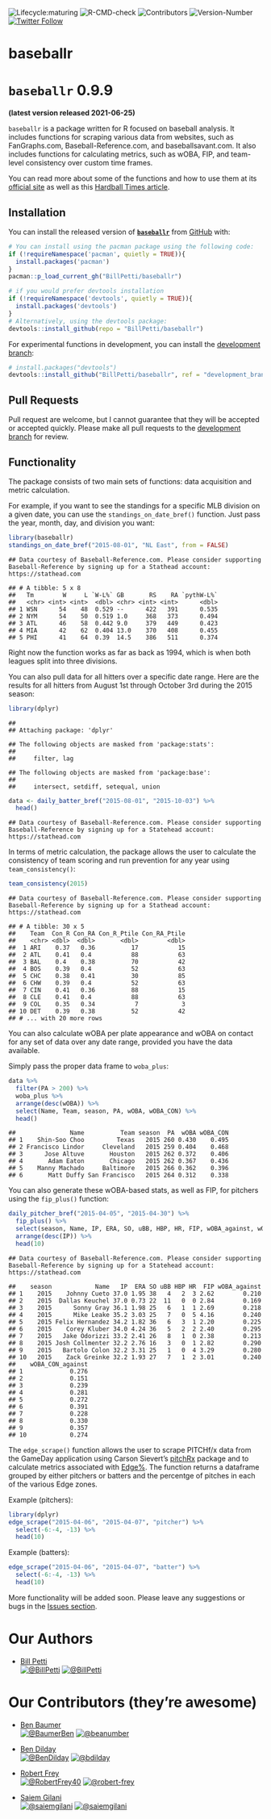 
<!-- README.md is generated from README.Rmd. Please edit that file -->
<!-- badges: start -->

![Lifecycle:maturing](https://img.shields.io/badge/lifecycle-maturing-blue.svg?style=for-the-badge&logo=github)
![R-CMD-check](https://img.shields.io/github/workflow/status/SaiemGilani/baseballr/R-CMD-check?label=R-CMD-Check&logo=R&logoColor=blue&style=for-the-badge)
![Contributors](https://img.shields.io/github/contributors/BillPetti/baseballr?style=for-the-badge)
![Version-Number](https://img.shields.io/github/r-package/v/SaiemGilani/baseballr?label=baseballr&logo=R&style=for-the-badge)
[![Twitter
Follow](https://img.shields.io/twitter/follow/BillPetti?color=blue&label=%40BillPetti&logo=twitter&style=for-the-badge)](https://twitter.com/BillPetti)
<!-- badges: end -->

# baseballr

# `baseballr` 0.9.9

**(latest version released 2021-06-25)**

`baseballr` is a package written for R focused on baseball analysis. It
includes functions for scraping various data from websites, such as
FanGraphs.com, Baseball-Reference.com, and baseballsavant.com. It also
includes functions for calculating metrics, such as wOBA, FIP, and
team-level consistency over custom time frames.

You can read more about some of the functions and how to use them at its
[official site](http://billpetti.github.io/baseballr/) as well as this
[Hardball Times
article](http://www.hardballtimes.com/developing-the-baseballr-package-for-r/).

## **Installation**

You can install the released version of
[**`baseballr`**](https://github.com/BillPetti/baseballr/) from
[GitHub](https://github.com/BillPetti/baseballr) with:

``` r
# You can install using the pacman package using the following code:
if (!requireNamespace('pacman', quietly = TRUE)){
  install.packages('pacman')
}
pacman::p_load_current_gh("BillPetti/baseballr")
```

``` r
# if you would prefer devtools installation
if (!requireNamespace('devtools', quietly = TRUE)){
  install.packages('devtools')
}
# Alternatively, using the devtools package:
devtools::install_github(repo = "BillPetti/baseballr")
```

For experimental functions in development, you can install the
[development
branch](https://github.com/BillPetti/baseballr/tree/development_branch):

``` r
# install.packages("devtools")
devtools::install_github("BillPetti/baseballr", ref = "development_branch")
```

## Pull Requests

Pull request are welcome, but I cannot guarantee that they will be
accepted or accepted quickly. Please make all pull requests to the
[development
branch](https://github.com/BillPetti/baseballr/tree/development_branch)
for review.

## Functionality

The package consists of two main sets of functions: data acquisition and
metric calculation.

For example, if you want to see the standings for a specific MLB
division on a given date, you can use the `standings_on_date_bref()`
function. Just pass the year, month, day, and division you want:

``` r
library(baseballr)
standings_on_date_bref("2015-08-01", "NL East", from = FALSE)
```

    ## Data courtesy of Baseball-Reference.com. Please consider supporting Baseball-Reference by signing up for a Stathead account: https://stathead.com

    ## # A tibble: 5 x 8
    ##   Tm        W     L `W-L%` GB       RS    RA `pythW-L%`
    ##   <chr> <int> <int>  <dbl> <chr> <int> <int>      <dbl>
    ## 1 WSN      54    48  0.529 --      422   391      0.535
    ## 2 NYM      54    50  0.519 1.0     368   373      0.494
    ## 3 ATL      46    58  0.442 9.0     379   449      0.423
    ## 4 MIA      42    62  0.404 13.0    370   408      0.455
    ## 5 PHI      41    64  0.39  14.5    386   511      0.374

Right now the function works as far as back as 1994, which is when both
leagues split into three divisions.

You can also pull data for all hitters over a specific date range. Here
are the results for all hitters from August 1st through October 3rd
during the 2015 season:

``` r
library(dplyr)
```

    ## 
    ## Attaching package: 'dplyr'

    ## The following objects are masked from 'package:stats':
    ## 
    ##     filter, lag

    ## The following objects are masked from 'package:base':
    ## 
    ##     intersect, setdiff, setequal, union

``` r
data <- daily_batter_bref("2015-08-01", "2015-10-03") %>%
  head()
```

    ## Data courtesy of Baseball-Reference.com. Please consider supporting Baseball-Reference by signing up for a Statehead account: https://stathead.com

In terms of metric calculation, the package allows the user to calculate
the consistency of team scoring and run prevention for any year using
`team_consistency()`:

``` r
team_consistency(2015)
```

    ## Data courtesy of Baseball-Reference.com. Please consider supporting Baseball-Reference by signing up for a Stathead account: https://stathead.com

    ## # A tibble: 30 x 5
    ##    Team  Con_R Con_RA Con_R_Ptile Con_RA_Ptile
    ##    <chr> <dbl>  <dbl>       <dbl>        <dbl>
    ##  1 ARI    0.37   0.36          17           15
    ##  2 ATL    0.41   0.4           88           63
    ##  3 BAL    0.4    0.38          70           42
    ##  4 BOS    0.39   0.4           52           63
    ##  5 CHC    0.38   0.41          30           85
    ##  6 CHW    0.39   0.4           52           63
    ##  7 CIN    0.41   0.36          88           15
    ##  8 CLE    0.41   0.4           88           63
    ##  9 COL    0.35   0.34           7            3
    ## 10 DET    0.39   0.38          52           42
    ## # ... with 20 more rows

You can also calculate wOBA per plate appearance and wOBA on contact for
any set of data over any date range, provided you have the data
available.

Simply pass the proper data frame to `woba_plus`:

``` r
data %>%
  filter(PA > 200) %>%
  woba_plus %>%
  arrange(desc(wOBA)) %>%
  select(Name, Team, season, PA, wOBA, wOBA_CON) %>%
  head()
```

    ##               Name          Team season  PA  wOBA wOBA_CON
    ## 1    Shin-Soo Choo         Texas   2015 260 0.430    0.495
    ## 2 Francisco Lindor     Cleveland   2015 259 0.404    0.468
    ## 3      Jose Altuve       Houston   2015 262 0.372    0.406
    ## 4       Adam Eaton       Chicago   2015 262 0.367    0.436
    ## 5    Manny Machado     Baltimore   2015 266 0.362    0.396
    ## 6       Matt Duffy San Francisco   2015 264 0.312    0.338

You can also generate these wOBA-based stats, as well as FIP, for
pitchers using the `fip_plus()` function:

``` r
daily_pitcher_bref("2015-04-05", "2015-04-30") %>% 
  fip_plus() %>% 
  select(season, Name, IP, ERA, SO, uBB, HBP, HR, FIP, wOBA_against, wOBA_CON_against) %>%
  arrange(desc(IP)) %>% 
  head(10)
```

    ## Data courtesy of Baseball-Reference.com. Please consider supporting Baseball-Reference by signing up for a Statehead account: https://stathead.com

    ##    season            Name   IP  ERA SO uBB HBP HR  FIP wOBA_against
    ## 1    2015    Johnny Cueto 37.0 1.95 38   4   2  3 2.62        0.210
    ## 2    2015  Dallas Keuchel 37.0 0.73 22  11   0  0 2.84        0.169
    ## 3    2015      Sonny Gray 36.1 1.98 25   6   1  1 2.69        0.218
    ## 4    2015      Mike Leake 35.2 3.03 25   7   0  5 4.16        0.240
    ## 5    2015 Felix Hernandez 34.2 1.82 36   6   3  1 2.20        0.225
    ## 6    2015    Corey Kluber 34.0 4.24 36   5   2  2 2.40        0.295
    ## 7    2015   Jake Odorizzi 33.2 2.41 26   8   1  0 2.38        0.213
    ## 8    2015 Josh Collmenter 32.2 2.76 16   3   0  1 2.82        0.290
    ## 9    2015   Bartolo Colon 32.2 3.31 25   1   0  4 3.29        0.280
    ## 10   2015    Zack Greinke 32.2 1.93 27   7   1  2 3.01        0.240
    ##    wOBA_CON_against
    ## 1             0.276
    ## 2             0.151
    ## 3             0.239
    ## 4             0.281
    ## 5             0.272
    ## 6             0.391
    ## 7             0.228
    ## 8             0.330
    ## 9             0.357
    ## 10            0.274

The `edge_scrape()` function allows the user to scrape PITCHf/x data
from the GameDay application using Carson Sievert’s
[pitchRx](https://github.com/cpsievert/pitchRx) package and to calculate
metrics associated with
[Edge%](https://billpetti.shinyapps.io/edge_shiny/). The function
returns a dataframe grouped by either pitchers or batters and the
percentge of pitches in each of the various Edge zones.

Example (pitchers):

``` r
library(dplyr)
edge_scrape("2015-04-06", "2015-04-07", "pitcher") %>% 
  select(-6:-4, -13) %>% 
  head(10)
```

Example (batters):

``` r
edge_scrape("2015-04-06", "2015-04-07", "batter") %>% 
  select(-6:-4, -13) %>% 
  head(10)
```

More functionality will be added soon. Please leave any suggestions or
bugs in the [Issues
section](https://github.com/BillPetti/baseballr/issues).

# **Our Authors**

-   [Bill Petti](https://twitter.com/BillPetti)  
    <a href="https://twitter.com/BillPetti" target="blank"><img src="https://img.shields.io/twitter/follow/BillPetti?color=blue&label=%40BillPetti&logo=twitter&style=for-the-badge" alt="@BillPetti" /></a>
    <a href="https://github.com/BillPetti" target="blank"><img src="https://img.shields.io/github/followers/BillPetti?color=eee&logo=Github&style=for-the-badge" alt="@BillPetti" /></a>

# **Our Contributors (they’re awesome)**

-   [Ben Baumer](https://twitter.com/BaumerBen)  
    <a href="https://twitter.com/BaumerBen" target="blank"><img src="https://img.shields.io/twitter/follow/BaumerBen?color=blue&label=%40BaumerBen&logo=twitter&style=for-the-badge" alt="@BaumerBen" /></a>
    <a href="https://github.com/beanumber" target="blank"><img src="https://img.shields.io/github/followers/beanumber?color=eee&logo=Github&style=for-the-badge" alt="@beanumber" /></a>

-   [Ben Dilday](https://twitter.com/BenDilday)  
    <a href="https://twitter.com/BenDilday" target="blank"><img src="https://img.shields.io/twitter/follow/BenDilday?color=blue&label=%40BenDilday&logo=twitter&style=for-the-badge" alt="@BenDilday" /></a>
    <a href="https://github.com/bdilday" target="blank"><img src="https://img.shields.io/github/followers/bdilday?color=eee&logo=Github&style=for-the-badge" alt="@bdilday" /></a>

-   [Robert Frey](https://twitter.com/RobertFrey40)  
    <a href="https://twitter.com/RobertFrey40" target="blank"><img src="https://img.shields.io/twitter/follow/RobertFrey40?color=blue&label=%40RobertFrey40&logo=twitter&style=for-the-badge" alt="@RobertFrey40" /></a>
    <a href="https://github.com/robert-frey" target="blank"><img src="https://img.shields.io/github/followers/robert-frey?color=eee&logo=Github&style=for-the-badge" alt="@robert-frey" /></a>

-   [Saiem Gilani](https://twitter.com/saiemgilani)  
    <a href="https://twitter.com/saiemgilani" target="blank"><img src="https://img.shields.io/twitter/follow/saiemgilani?color=blue&label=%40saiemgilani&logo=twitter&style=for-the-badge" alt="@saiemgilani" /></a>
    <a href="https://github.com/saiemgilani" target="blank"><img src="https://img.shields.io/github/followers/saiemgilani?color=eee&logo=Github&style=for-the-badge" alt="@saiemgilani" /></a>
